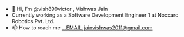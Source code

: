 - 👋 Hi, I’m @vish899victor , Vishwas Jain
- Currently working as a Software Development Engineer 1 at Noccarc Robotics Pvt. Ltd.
- 📫 How to reach me ...EMAIL-jainvishwas2011@gmail.com

<!---
vish899victor/vish899victor is a ✨ special ✨ repository because its `README.md` (this file) appears on your GitHub profile.
You can click the Preview link to take a look at your changes.
--->
